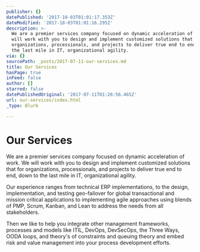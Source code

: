 ```yaml
---
publisher: {}
datePublished: '2017-10-03T01:01:17.353Z'
dateModified: '2017-10-03T01:01:16.295Z'
description: >-
  We are a premier services company focused on dynamic acceleration of work.  We
  will work with you to design and implement customized solutions that for
  organizations, processionals, and projects to deliver true end to end, down to
  the last mile in IT, organizational agility.
via: {}
sourcePath: _posts/2017-07-11-our-services.md
title: Our Services
hasPage: true
inFeed: false
author: []
starred: false
datePublishedOriginal: '2017-07-11T01:26:56.465Z'
url: our-services/index.html
_type: Blurb

---
```

# Our Services

We are a premier services company focused on dynamic acceleration of work. We will work with you to design and implement customized solutions that for organizations, processionals, and projects to deliver true end to end, down to the last mile in IT, organizational agility.

Our experience ranges from technical ERP implementations, to the design, implementation, and testing geo-failover for global transactional and mission critical applications to implementing agile approaches using blends of PMP, Scrum, Kanban, and Lean to address the needs from all stakeholders.

Then we like to help you integrate other management frameworks, processes and models like ITIL, DevOps, DevSecOps, the Three Ways, OODA loops, and theory's of constraints and queuing theory and embed risk and value management into your process development efforts.